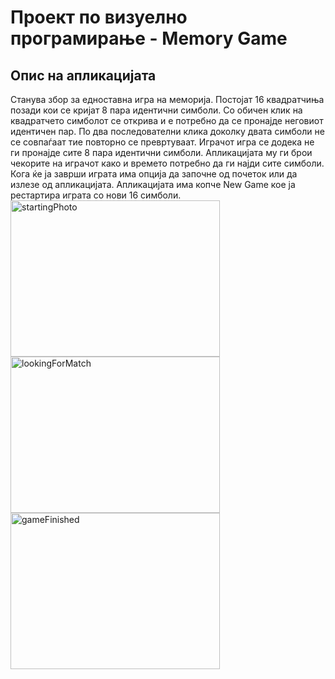 # Проект по визуелно програмирање - Memory Game
## Опис на апликацијата
Станува збор за едноставна игра на меморија. Постојат 16 квадратчиња позади кои се кријат 8 пара идентични симболи. Со обичен клик на квадратчето симболот се открива и е 
потребно да се пронајде неговиот идентичен пар. По два последователни клика доколку двата симболи не се совпаѓаат тие повторно се превртуваат. Играчот игра се додека не ги пронајде
сите 8 пара идентични симболи. Апликацијата му ги брои чекорите на играчот како и времето потребно да ги најди сите симболи. Кога ќе ја заврши играта има опција да започне од
почеток или да излезе од апликацијата. Апликацијата има копче New Game кое ја рестартира играта со нови 16 симболи. 
<img src="https://user-images.githubusercontent.com/63555005/131264421-efd2538f-bdce-49a1-bbff-74db30aefec1.JPG" alt="startingPhoto" width="335" height="250">
<img src="https://user-images.githubusercontent.com/63555005/131264599-00a76803-0804-47f1-9ab0-d072af85968e.JPG" alt="lookingForMatch" width="335" height="250">
<img src="https://user-images.githubusercontent.com/63555005/131264593-01640097-e809-4dc1-8548-24952e7c67cf.JPG" alt="gameFinished" width="335" height="250">




